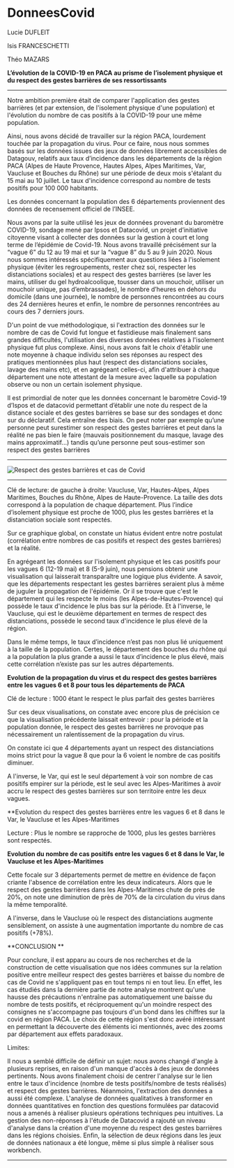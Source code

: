 # DonneesCovid
Lucie DUFLEIT 

Isis FRANCESCHETTI 

Théo MAZARS 

**L’évolution de la COVID-19 en PACA au prisme de l’isolement physique et du respect des gestes barrières de ses ressortissants**

** **

Notre ambition première était de comparer l'application des gestes barrières (et par extension, de l'isolement physique d'une population) et l'évolution du nombre de cas positifs à la COVID-19 pour une même population.  

Ainsi, nous avons décidé de travailler sur la région PACA, lourdement touchée par la propagation du virus. Pour ce faire, nous nous sommes basés sur les données issues des jeux de données librement accessibles de Datagouv, relatifs aux taux d’incidence dans les départements de la région PACA (Alpes de Haute Provence, Hautes Alpes, Alpes Maritimes, Var, Vaucluse et Bouches du Rhône) sur une période de deux mois s'étalant du 15 mai au 10 juillet. Le taux d'incidence correspond au nombre de tests positifs pour 100 000 habitants. 

Les données concernant la population des 6 départements proviennent des données de recensement officiel de l’INSEE.

Nous avons par la suite utilisé les jeux de données provenant du baromètre COVID-19, sondage mené par Ipsos et Datacovid, un projet d’initiative citoyenne visant à collecter des données sur la gestion à court et long terme de l’épidémie de Covid-19. Nous avons travaillé précisément sur la “vague 6” du 12 au 19 mai et sur la “vague 8” du 5 au 9 juin 2020. Nous nous sommes intéressés spécifiquement aux questions liées à l'isolement physique (éviter les regroupements, rester chez soi, respecter les distanciations sociales) et au respect des gestes barrières (se laver les mains, utiliser du gel hydroalcoolique, tousser dans un mouchoir, utiliser un mouchoir unique, pas d’embrassades), le nombre d’heures en dehors du domicile (dans une journée), le nombre de personnes rencontrées au cours des 24 dernières heures et enfin, le nombre de personnes rencontrées au cours des 7 derniers jours.  

D'un point de vue méthodologique, si l'extraction des données sur le nombre de cas de Covid fut longue et fastidieuse mais finalement sans grandes difficultés, l'utilisation des diverses données relatives à l'isolement physique fut plus complexe. Ainsi, nous avons fait le choix d'établir une note moyenne à chaque individu selon ses réponses au respect des pratiques mentionnées plus haut (respect des distanciations sociales, lavage des mains etc), et en agrégeant celles-ci, afin d'attribuer à chaque département une note attestant de la mesure avec laquelle sa population observe ou non un certain isolement physique. 

Il est primordial de noter que les données concernant le baromètre Covid-19 d’Ispos et de datacovid permettant d’établir une note du respect de la distance sociale et des gestes barrières se base sur des sondages et donc sur du déclaratif. Cela entraîne des biais. On peut noter par exemple qu’une personne peut surestimer son respect des gestes barrières et peut dans la réalité ne pas bien le faire (mauvais positionnement du masque, lavage des mains approximatif…) tandis qu’une personne peut sous-estimer son respect des gestes barrières
** **
![Respect des gestes barrières et cas de Covid](https://app.flourish.studio/visualisation/4400566/)
** **

Clé de lecture: de gauche à droite: Vaucluse, Var, Hautes-Alpes, Alpes Maritimes, Bouches du Rhône, Alpes de Haute-Provence. La taille des dots correspond à la population de chaque département. Plus l’indice d’isolement physique est proche de 1000, plus les gestes barrières et la distanciation sociale sont respectés.  

Sur ce graphique global, on constate un hiatus évident entre notre postulat (corrélation entre nombres de cas positifs et respect des gestes barrières) et la réalité.

En agrégeant les données sur l'isolement physique et les cas positifs pour les vagues 6 (12-19 mai) et 8 (5-9 juin), nous pensions obtenir une visualisation qui laisserait transparaître une logique plus évidente. A savoir, que les départements respectant les gestes barrières seraient plus à même de juguler la propagation de l'épidémie. Or il se trouve que c'est le département qui les respecte le moins (les Alpes-de-Hautes-Provence) qui possède le taux d'incidence le plus bas sur la période. Et à l'inverse, le Vaucluse, qui est le deuxième département en termes de respect des distanciations, possède le second taux d'incidence le plus élevé de la région.

Dans le même temps, le taux d’incidence n’est pas non plus lié uniquement à la taille de la population. Certes, le département des bouches du rhône qui a la population la plus grande a aussi le taux d’incidence le plus élevé, mais cette corrélation n’existe pas sur les autres départements. 

**Evolution de la propagation du virus et du respect des gestes barrières entre les vagues 6 et 8 pour tous les départements de PACA**




Clé de lecture : 1000 étant le respect le plus parfait des gestes barrières

Sur ces deux visualisations, on constate avec encore plus de précision ce que la visualisation précédente laissait entrevoir : pour la période et la population donnée, le respect des gestes barrières ne provoque pas nécessairement un ralentissement de la propagation du virus. 

On constate ici que 4 départements ayant un respect des distanciations moins strict pour la vague 8 que pour la 6 voient le nombre de cas positifs diminuer. 

A l'inverse, le Var, qui est le seul département à voir son nombre de cas positifs empirer sur la période, est le seul avec les Alpes-Maritimes à avoir accru le respect des gestes barrières sur son territoire entre les deux vagues. 



**Evolution du respect des gestes barrières entre les vagues 6 et 8 dans le Var, le Vaucluse et les Alpes-Maritimes



Lecture : Plus le nombre se rapproche de 1000, plus les gestes barrières sont respectés. 

**Evolution du nombre de cas positifs entre les vagues 6 et 8 dans le Var, le Vaucluse et les Alpes-Maritimes**



Cette  focale sur 3 départements permet de mettre en évidence de façon criante l'absence de corrélation entre les deux indicateurs. Alors que le respect des gestes barrières dans les Alpes-Maritimes chute de près de 20%, on note une diminution de près de 70% de la circulation du virus dans la même temporalité. 

A l'inverse, dans le Vaucluse où le respect des distanciations augmente sensiblement, on assiste à une augmentation importante du  nombre de cas positifs (+78%). 

**CONCLUSION **

Pour conclure, il est apparu au cours de nos recherches et de la construction de cette visualisation que nos idées communes sur la relation positive entre meilleur respect des gestes barrières et baisse du nombre de cas de Covid ne s'appliquent pas en tout temps ni en tout lieu. En effet, les cas étudiés dans la dernière partie de notre analyse montrent qu'une hausse des précautions n'entraîne pas automatiquement une baisse du nombre de tests positifs, et réciproquement qu'un moindre respect des consignes ne s'accompagne pas toujours d'un bond dans les chiffres sur la covid en région PACA. Le choix de cette région s'est donc avéré intéressant en permettant la découverte des éléments ici mentionnés, avec des zooms par département aux effets paradoxaux.

Limites:

Il nous a semblé difficile de définir un sujet: nous avons changé d'angle à plusieurs reprises, en raison d'un manque d'accès à des jeux de données pertinents. Nous avons finalement choisi de centrer l'analyse sur le lien entre le taux d'incidence (nombre de tests positifs/nombre de tests réalisés) et respect des gestes barrières. Néanmoins, l'extraction des données a aussi été complexe. L'analyse de données qualitatives à transformer en données quantitatives en fonction des questions formulées par datacovid nous a amenés à réaliser plusieurs opérations techniques peu intuitives. La gestion des non-réponses à l'étude de Datacovid a rajouté un niveau d'analyse dans la création d'une moyenne du respect des gestes barrières dans les régions choisies. Enfin, la sélection de deux régions dans les jeux de données nationaux a été longue, même si plus simple à réaliser sous workbench.

 

 

** **
